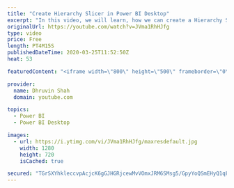 ```yaml
---
title: "Create Hierarchy Slicer in Power BI Desktop"
excerpt: "In this video, we will learn, how we can create a Hierarchy Slicer in Power BI Desktop. Microsoft recently introduced Hierarchy Slicer as a part of the OOTB slicers.  In this video, we will learn how to create a hierarchy slicer using OOTB slicer option. Also, we will check the different formatting properties"
originalUrl: https://youtube.com/watch?v=JVma1RhHJfg
type: video
price: Free
length: PT4M15S
publishedDateTime: 2020-03-25T11:52:50Z
heat: 53

featuredContent: "<iframe width=\"800\" height=\"500\" frameborder=\"0\" src=\"https://www.youtube.com/embed/JVma1RhHJfg\" allow=\"accelerometer; autoplay; encrypted-media; gyroscope; picture-in-picture\" allowfullscreen></iframe>"

provider:
  name: Dhruvin Shah
  domain: youtube.com

topics:
  - Power BI
  - Power BI Desktop

images:
  - url: https://i.ytimg.com/vi/JVma1RhHJfg/maxresdefault.jpg
    width: 1280
    height: 720
    isCached: true

secured: "TGrSXYhkleccvpAcjcK6gGJHGRjcewMvVOmxJRM6SMsg5/GpyYoQSmEHyQ1qFOqE5/yUk+WfvQQs/bVujJ26qc29CGs2Kzf/v/MxVaX07NDcQTguOdDlVuRsk9ONkdvsjYuM5jNND4quDobXoJnZ+RPH+jdmCUgShqWBN4X/La5kxvGWTTFcRNM1xd7uFExM6fCqi6kzQ3bL4Jz33d+gTKcdB3zbV1sI6su/vpY6jlJgyXvmEOe6W0dtut8YN11b+XRKCqBQuuprwwAeQIYXh2DuKxy4oNWw+oXLyh64I73CTBcVGf4YrHVqtO1IUvZlHKNAVjmt4bH1TRsCbc4p1mqdWdDxxlcdwpIEqZZigJ9TbxUG9jXFXMLE0/g2oR5bxqqggcH3eyCnnqlNn2rbT5DIxxsMvnEbdgLXABJorSY=;HBgpKTac+ECVlKtjdMD3jg=="
---
```


